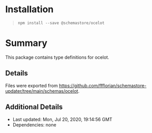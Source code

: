 # Installation
> `npm install --save @schemastore/ocelot`

# Summary
This package contains type definitions for ocelot.

## Details
Files were exported from https://github.com/ffflorian/schemastore-updater/tree/main/schemas/ocelot.

## Additional Details
* Last updated: Mon, Jul 20, 2020, 19:14:56 GMT
* Dependencies: none
